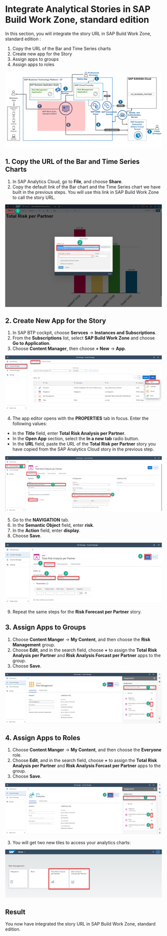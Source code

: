 # Integrate Analytical Stories in SAP Build Work Zone, standard edition

In this section, you will integrate the story URL in SAP Build Work Zone, standard edition :

 1. Copy the URL of the Bar and Time Series charts
 2. Create new app for the Story 
 3. Assign apps to groups 
 4. Assign apps to roles
 
![solution-diagram-integrate-story-SBWZ](./images/solution-diagram-integrate-story-SBWZ.jpg)

## 1. Copy the URL of the Bar and Time Series Charts

1. In SAP Analytics Cloud, go to **File**, and choose **Share**. 
2. Copy the default link of the Bar chart and the Time Series chart we have built in the previous steps. You will use this link in SAP Build Work Zone to call the story URL.

![SAC-bar-chart-share-copy-link.jpg](./images/SAC-bar-chart-share-copy-link.jpg)

## 2. Create New App for the Story 

1. In SAP BTP cockpit, choose **Servces** &rarr; **Instances and Subscriptions**. 
2. From the **Subscriptions** list, select **SAP Build Work Zone** and choose **Go to Application**.
3. Choose **Content Manager**, then choose **+ New** &rarr; **App**.

![SBWZ-cockpit-add-new-app](./images/SBWZ-cockpit-add-new-app.jpg)

4. The app editor opens with the **PROPERTIES** tab in focus. Enter the following values:
  * In the **Title** field, enter **Total Risk Analysis per Partner**.
  * In the **Open App** section, select the **In a new tab** radio button.
  * In the **URL** field, paste the URL of the **Total Risk per Partner** story you have copied from the SAP Analytics Cloud story in the previous step.

![SBWZ-add-bar-chart-app-properties](./images/SBWZ-add-bar-chart-app-properties.jpg)

5. Go to the **NAVIGATION** tab.
6. In the **Semantic Object** field, enter **risk**.
7. In the **Action** field, enter **display**.
8. Choose **Save**.

![SBWZ-add-bar-chart-app-navigation](./images/SBWZ-add-bar-chart-app-navigation.jpg)

9. Repeat the same steps for the **Risk Forecast per Partner** story.

## 3. Assign Apps to Groups 

1. Choose **Content Manger** &rarr; **My Content**, and then choose the **Risk Management** group.
2. Choose **Edit**, and in the search field, choose **+** to assign the **Total Risk Analysis per Partner** and **Risk Analysis Forcast per Partner** apps to the group.
3. Choose **Save**.

![SBWZ-risk-management-group-edit](./images/SBWZ-risk-management-group-edit.jpg)


## 4. Assign Apps to Roles

1. Choose **Content Manger** &rarr; **My Content**, and then choose the **Everyone** role.
2. Choose **Edit**, and in the search field, choose **+** to assign the **Total Risk Analysis per Partner** and **Risk Analysis Forcast per Partner** apps to the group.
3. Choose **Save**.

![SBWZ-risk-management-role-edit](./images/SBWZ-risk-management-role-edit.jpg)

3. You will get two new tiles to access your analytics charts:

![SBWZ-launchpad.jpg](./images/SBWZ-launchpad.jpg)

## Result
You now have integrated the story URL in SAP Build Work Zone, standard edition.
